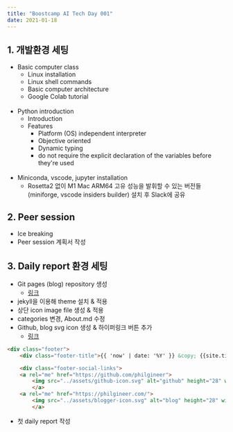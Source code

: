 ```yaml
---
title: "Boostcamp AI Tech Day 001"
date: 2021-01-18
---
```


## 1. 개발환경 세팅

* Basic computer class
	* Linux installation
	* Linux shell commands
	* Basic computer architecture
	* Google Colab tutorial
<br><br>
* Python introduction
	* Introduction
	* Features
		* Platform (OS) independent interpreter
		* Objective oriented
		* Dynamic typing
		- do not require the explicit declaration of the variables before they're used
<br><br>
* Miniconda, vscode, jupyter installation
	* Rosetta2 없이 M1 Mac ARM64 고유 성능을 발휘할 수 있는 버전들(miniforge, vscode insiders builder) 설치 후 Slack에 공유 
		
		
## 2. Peer session

* Ice breaking
* Peer session 계획서 작성

	
## 3. Daily report 환경 세팅

* Git pages (blog) repository 생성
	- [링크](https://github.com/philgineer/philgineer.github.io)
* jekyll을 이용해 theme 설치 & 적용
* 상단 icon image file 생성 & 적용
* categories 변경, About.md 수정
* Github, blog svg icon 생성 & 하이퍼링크 버튼 추가
	- [링크](https://github.com/philgineer/philgineer.github.io/tree/main/assets)

```html
<div class="footer">
    <div class="footer-title">{{ 'now' | date: '%Y' }} &copy; {{site.title}}</div>

    <div class="footer-social-links">
	<a rel="me" href="https://github.com/philgineer">
	    <img src="../assets/github-icon.svg" alt="github" height="28" width="28" />
	    </a>
	<a rel="me" href="https://philgineer.com/">
	    <img src="../assets/blogger-icon.svg" alt="blog" height="28" width="28" />
	    </a>
```

* 첫 daily report 작성
<br><br>
